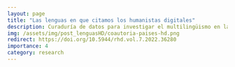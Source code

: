 ```yaml
---
layout: page
title: "Las lenguas en que citamos los humanistas digitales"
description: Curaduría de datos para investigar el multilingüismo en la comunidad de humanidades digitales
img: /assets/img/post_lenguasHD/coautoria-paises-hd.png
redirect: https://doi.org/10.5944/rhd.vol.7.2022.36280
importance: 4
category: research
---
```

